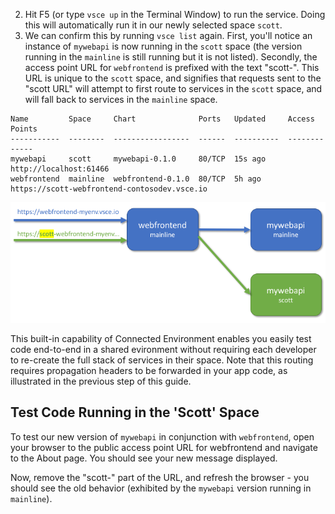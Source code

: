 2. Hit F5 (or type `vsce up` in the Terminal Window) to run the service. Doing this will automatically run it in our newly selected space `scott`. 
1. We can confirm this by running `vsce list` again. First, you'll notice an instance of `mywebapi` is now running in the `scott` space (the version running in the `mainline` is still running but it is not listed). Secondly, the access point URL for `webfrontend` is prefixed with the text "scott-". This URL is unique to the `scott` space, and signifies that requests sent to the "scott URL" will attempt to first route to services in the `scott` space, and will fall back to services in the `mainline` space.

```
Name         Space     Chart              Ports   Updated     Access Points
-----------  --------  -----------------  ------  ----------  -------------
mywebapi     scott     mywebapi-0.1.0     80/TCP  15s ago     http://localhost:61466
webfrontend  mainline  webfrontend-0.1.0  80/TCP  5h ago      https://scott-webfrontend-contosodev.vsce.io
```

![](../media/space-routing.png)

This built-in capability of Connected Environment enables you easily test code end-to-end in a shared evironment without requiring each developer  to re-create the full stack of services in their space. Note that this routing requires propagation headers to be forwarded in your app code, as illustrated in the previous step of this guide.

## Test Code Running in the 'Scott' Space
To test our new version of `mywebapi` in conjunction with `webfrontend`, open your browser to the public access point URL for webfrontend and navigate to the About page. You should see your new message displayed.

Now, remove the "scott-" part of the URL, and refresh the browser - you should see the old behavior (exhibited by the `mywebapi` version running in `mainline`).